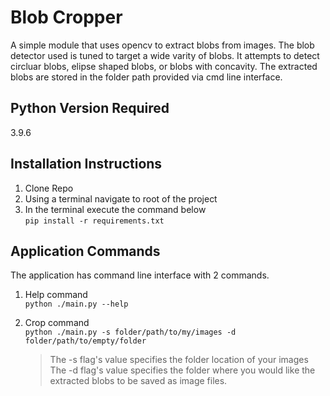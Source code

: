 # Blob Cropper

A simple module that uses opencv to extract blobs from images. The blob detector used is tuned to target a wide varity of blobs. It attempts to detect circluar blobs, elipse shaped blobs, or blobs with concavity. The extracted blobs are stored in the folder path provided via cmd line interface.

## Python Version Required

3.9.6

## Installation Instructions

1. Clone Repo
2. Using a terminal navigate to root of the project
3. In the terminal execute the command below  
   `pip install -r requirements.txt`

## Application Commands

The application has command line interface with 2 commands.

1. Help command  
   `python ./main.py --help`

2. Crop command  
   `python ./main.py -s folder/path/to/my/images -d folder/path/to/empty/folder`

   > The -s flag's value specifies the folder location of your images  
   > The -d flag's value specifies the folder where you would like the extracted blobs to be saved as image files.
